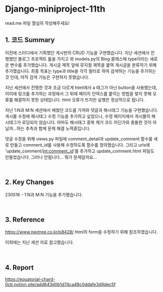 # Django-miniproject-11th

read.me 파일 열심히 작성해주세요!

## 1. 코드 Summary
이전에 스터디에서 기획했던 게시판의 CRUD 기능을 구현했습니다. 지난 세션에서 진행했던 블로그 프로젝트 틀을 가지고 와 models.py의 Blog 클래스에 type이라는 새로운 변수를 추가했습니다. 게시글 제목 앞에 뮤지컬 제목을 붙여 게시글을 분류하기 위해 추가했습니다. 최종 목표는 type과 title을 각각 필터로 하여 검색하는 기능을 추가하는 것 인데, 아직 검색 기능은 구현하지 못했습니다.

지난 세션에서 진행한 것과 조금 다르게 html에서 a 태그가 아닌 button을 사용했는데, 이이에 링크를 추가하는 과정에서 그 뒤에 페이지 인덱스를 붙이는 방법을 찾지 못해 오류를 해결하지 못한 상태입니다. html 오류가 뜨지만 실행은 정상적으로 됩니다.

지난 1:N과 M:N 세션에서 배웠던 코드를 가져와 댓글과 해시태그 기능을 구현했습니다. 게시물 수정에 해시태그 수정 기능을 추가하고 싶었으나, 수정 페이지에서 게시물의 해시태그가 로딩되지 않습니다. 아마도 해시태그 중복 제거 코드 어딘가와 충돌한 것이 아닐까...하는 추측과 함께 문제 해결 노력중입니다.

댓글 수정을 위해 views.py 파일에 comment_detail과 update_comment 함수를 새로 만들고 comment_id를 사용해 수정하도록 함수를 정의했습니다. 그리고 urls에 'update_comment/<int:comment_id>'를 추가하고 update_comment.html 파일도 만들었습니다. 그러나 안됩니다... 뭐가 문제일까요...

<br/>

## 2. Key Changes 

230516 - 1:N과 M:N 기능을 추가했습니다.

<br/>

## 3. Reference
https://www.nextree.co.kr/p8428/
html의 form을 수정하기 위해 참조하였습니다.

이외에는 지난 세션 자료 참고했습니다.

<br/>

## 4. Report
https://equatorial-chard-0cb.notion.site/add643d0b1d74ca48c0ddafe3d9dec5f

